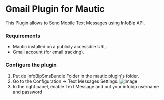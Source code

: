 # Gmail Plugin for Mautic
This Plugin allows to Send Mobile Text Messages using InfoBip API.

### Requirements

- Mautic installed on a publicly accessible URL.
- Gmail account (for email tracking).

### Configure the plugin
1. Put de InfoBipSmsBundle Folder in the mautic plugin's folder.
2. Go to the Configuration -> Text Messages Settings.
![image](/plugins/media/plugin-infobipsms-message-settings.png "Text Messages Settings")
3. In the right panel, enable Text Message and put your infobip username and password

